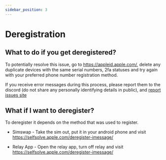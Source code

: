 ```yaml
---
sidebar_position: 3
---
```

# Deregistration


## What to do if you get deregistered?

To potentially resolve this issue, go to https://appleid.apple.com/, delete any duplicate devices with the same serial numbers, 2fa statuses and try again with your preferred phone number registration method.

If you receive error messages during this process, please report them to the discord (do not share any personally identifying details in public), and [report issues site](https://github.com/TaeHagen/bluebubbles-app/issues)

## What if I want to deregister?

To deregister it depends on the method that was used to register.

* Simswap - Take the sim out, put it in your android phone and visit https://selfsolve.apple.com/deregister-imessage/

* Relay App - Open the relay app, turn off relay and visit https://selfsolve.apple.com/deregister-imessage/


